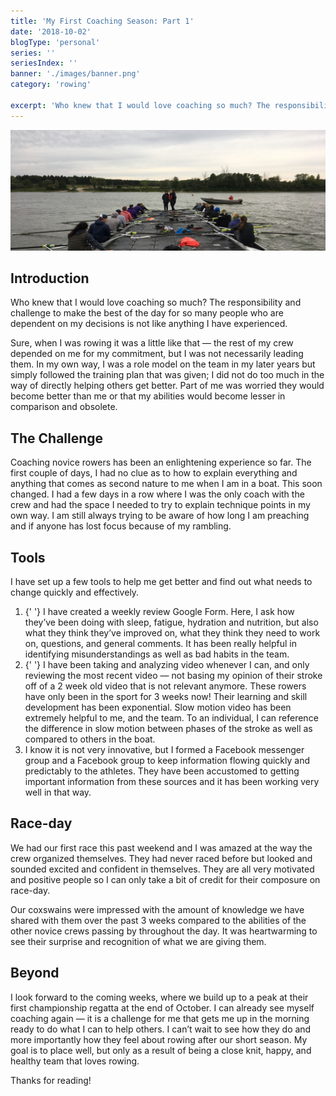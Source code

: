 ```yaml
---
title: 'My First Coaching Season: Part 1'
date: '2018-10-02'
blogType: 'personal'
series: ''
seriesIndex: ''
banner: './images/banner.png'
category: 'rowing'

excerpt: 'Who knew that I would love coaching so much? The responsibility and challenge to make the best of the day for so many people...'
---
```


![Banner Image](./images/banner.png)

## Introduction

Who knew that I would love coaching so much? The responsibility and challenge to make the best of the day for so many people who are dependent on my decisions is not like anything I have experienced.

Sure, when I was rowing it was a little like that — the rest of my crew depended on me for my commitment, but I was not necessarily leading them. In my own way, I was a role model on the team in my later years but simply followed the training plan that was given; I did not do too much in the way of directly helping others get better. Part of me was worried they would become better than me or that my abilities would become lesser in comparison and obsolete.

## The Challenge

Coaching novice rowers has been an enlightening experience so far. The first couple of days, I had no clue as to how to explain everything and anything that comes as second nature to me when I am in a boat. This soon changed. I had a few days in a row where I was the only coach with the crew and had the space I needed to try to explain technique points in my own way. I am still always trying to be aware of how long I am preaching and if anyone has lost focus because of my rambling.

## Tools

I have set up a few tools to help me get better and find out what needs to change quickly and effectively.

<ol>
  <li>
    {' '}
    I have created a weekly review Google Form. Here, I ask how they’ve been
    doing with sleep, fatigue, hydration and nutrition, but also what they think
    they’ve improved on, what they think they need to work on, questions, and
    general comments. It has been really helpful in identifying
    misunderstandings as well as bad habits in the team.
  </li>
  <li>
    {' '}
    I have been taking and analyzing video whenever I can, and only reviewing
    the most recent video — not basing my opinion of their stroke off of a 2
    week old video that is not relevant anymore. These rowers have only been in
    the sport for 3 weeks now! Their learning and skill development has been
    exponential. Slow motion video has been extremely helpful to me, and the
    team. To an individual, I can reference the difference in slow motion
    between phases of the stroke as well as compared to others in the boat.
  </li>
  <li>
    I know it is not very innovative, but I formed a Facebook messenger group
    and a Facebook group to keep information flowing quickly and predictably to
    the athletes. They have been accustomed to getting important information
    from these sources and it has been working very well in that way.
  </li>
</ol>

## Race-day

We had our first race this past weekend and I was amazed at the way the crew organized themselves. They had never raced before but looked and sounded excited and confident in themselves. They are all very motivated and positive people so I can only take a bit of credit for their composure on race-day.

Our coxswains were impressed with the amount of knowledge we have shared with them over the past 3 weeks compared to the abilities of the other novice crews passing by throughout the day. It was heartwarming to see their surprise and recognition of what we are giving them.

## Beyond

I look forward to the coming weeks, where we build up to a peak at their first championship regatta at the end of October. I can already see myself coaching again — it is a challenge for me that gets me up in the morning ready to do what I can to help others. I can’t wait to see how they do and more importantly how they feel about rowing after our short season. My goal is to place well, but only as a result of being a close knit, happy, and healthy team that loves rowing.

Thanks for reading!
